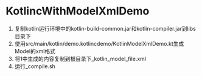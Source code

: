 # KotlincWithModelXmlDemo

1. 复制kotlin运行环境中的kotlin-build-common.jar和kotlin-compiler.jar到libs目录下
2. 使用src/main/kotlin/demo.kotlincdemo/KotlinModelXmlDemo.kt生成Model的xml格式
3. 将1中生成的内容复制到根目录下_kotlin_model_file.xml
4. 运行_compile.sh

